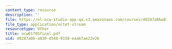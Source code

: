 ```yaml
---
content_type: resource
description: ''
file: https://ol-ocw-studio-app-qa.s3.amazonaws.com/courses/d0287a0ba830d5489158eaa67ae22e26_OCW01f05final.pdf
file_type: application/octet-stream
resourcetype: Other
title: ocw01f05final.pdf
uid: d0287a0b-a830-d548-9158-eaa67ae22e26
---
```

